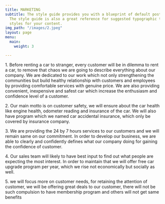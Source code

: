 ```yaml
---
title: MARKETING
subtitle: The style guide provides you with a blueprint of default post and page styles.
  The style guide is also a great reference for suggested typographic treatment and
  styles for your content.
img_path: "/images/2.jpeg"
layout: page
menu:
  main:
    weight: 3

---
```

1\. Before renting a car to stranger, every customer will be in dilemma to rent a car, to remove that chaos we are going to describe everything about our company. We are dedicated to our work which not only strengthening the communities but build healthy relationship with customers and employees by providing comfortable services with genuine price. We are also providing convenient, inexpensive and safest car which increase the enthusiasm and confidence level of a customer.

2\. Our main motto is on customer safety, we will ensure about the car health like engine health, odometer reading and insurance of the car. We will also have program which we named car accidental insurance, which only be covered by insurance company.

3\. We are providing the 24 by 7 hours services to our customers and we will remain same on our commitment. In order to develop our business, we are able to clearly and confidently defines what our company doing for gaining the confidence of customer.

4\. Our sales team will likely to have best input to find out what people are expecting the most interest. In order to maintain that we will offer free car upgrade program per year, which we rise not economically but socially as well.

5\. we will focus more on customer needs, for retaining the attention of customer, we will be offering great deals to our customer, there will not be such compulsion to have membership program and others will not get same benefits